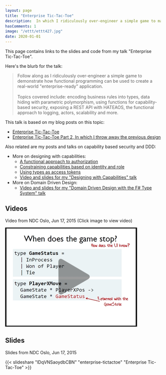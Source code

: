 ```yaml
---
layout: page
title: "Enterprise Tic-Tac-Toe"
description:  In which I ridiculously over-engineer a simple game to make it "enterprise-ready"
hasComments: 1
image: "/ettt/ettt427.jpg"
date: 2020-01-01
---
```


This page contains links to the slides and code from my talk "Enterprise Tic-Tac-Toe".

Here's the blurb for the talk:


> Follow along as I ridiculously over-engineer a simple game to demonstrate how
> functional programming can be used to create a real-world "enterprise-ready" application.\
> \
> Topics covered include: encoding business rules into types, data hiding with parametric polymorphism,
> using functions for capability-based security, exposing a REST API with
> HATEAOS, the functional approach to logging, actors, scalability and more.

This talk is based on my blog posts on this topic:

* [Enterprise Tic-Tac-Toe](/posts/enterprise-tic-tac-toe/)
* [Enterprise Tic-Tac-Toe Part 2, In which I throw away the previous design](/posts/enterprise-tic-tac-toe-2/)


Also related are my posts and talks on capability based security and DDD:

* More on designing with capabilities:
  * [A functional approach to authorization](/posts/capability-based-security/)
  * [Constraining capabilities based on identity and role](/posts/capability-based-security-2/)
  * [Using types as access tokens](/posts/capability-based-security-3/)
  * [Video and slides for my "Designing with Capabilities" talk](/cap/)
* More on Domain Driven Design:
  * [Video and slides for my "Domain Driven Design with the F# Type System" talk](/ddd/)

## Videos

Video from NDC Oslo, Jun 17, 2015 (Click image to view video)

[![Video from NDC Oslo, Jun 17, 2015](ettt427.jpg)](https://goo.gl/YE4pW2)


## Slides

Slides from NDC Oslo, Jun 17, 2015

{{< slideshare "lDqVNSaoydbCBN" "enterprise-tictactoe" "Enterprise Tic-Tac-Toe" >}}

